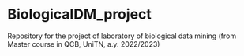 # BiologicalDM_project
Repository for the project of laboratory of biological data mining (from Master course in QCB, UniTN, a.y. 2022/2023)
